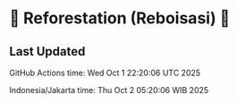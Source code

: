 
# 🌳 Reforestation (Reboisasi) 🌲

## Last Updated

GitHub Actions time: Wed Oct  1 22:20:06 UTC 2025

Indonesia/Jakarta time: Thu Oct  2 05:20:06 WIB 2025

